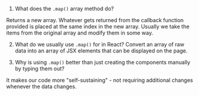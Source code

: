 1. What does the `.map()` array method do?

Returns a new array. Whatever gets returned from the callback
function provided is placed at the same index in the new array.
Usually we take the items from the original array and modify them
in some way.


2. What do we usually use `.map()` for in React?
Convert an array of raw data into an array of JSX elements
that can be displayed on the page.


3. Why is using `.map()` better than just creating the components
   manually by typing them out?

It makes our code more "self-sustaining" - not requiring
additional changes whenever the data changes.

<!-- for(let i = 0; i -->